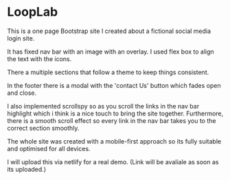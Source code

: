 # LoopLab
This is a one page Bootstrap site I created about a fictional social media login site.

It has fixed nav bar with an image with an overlay.
I used flex box to align the text with the icons. 

There a multiple sections that follow a theme to keep things consistent. 

In the footer there is a modal with the 'contact Us' button which fades open and close. 

I also implemented scrollspy so as you scroll the links in the nav bar highlight which i think is a nice touch to bring the site together.
Furthermore, there is a smooth scroll effect so every link in the nav bar takes you to the correct section smoothly. 

The whole site was created with a mobile-first approach so its fully suitable and optimised for all devices. 

I will upload this via netlify for a real demo. (Link will be avaliale as soon as its uploaded.)
